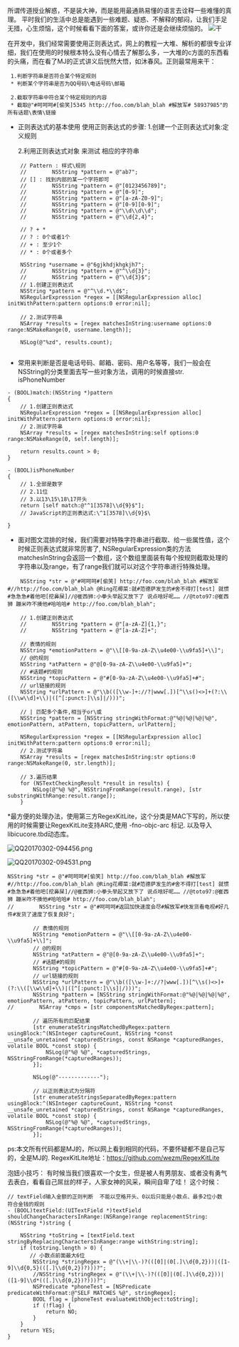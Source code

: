 所谓传道授业解惑，不是装大神，而是能用最通熟易懂的语言去诠释一些难懂的真理。
平时我们的生活中总是能遇到一些难题、疑惑、不解释的郁闷，让我们手足无措，心生烦恼，这个时候看看下面的答案，或许你还是会继续烦恼的。
![干](http://upload-images.jianshu.io/upload_images/2051176-d5badb70a5ec9abf.jpg?imageMogr2/auto-orient/strip%7CimageView2/2/w/1240)

在开发中，我们经常需要使用正则表达式，网上的教程一大堆、解析的都很专业详细，我们在使用的时候根本特么没有心情去了解那么多，一大堆的c方面的东西看的头痛，而在看了MJ的正式讲义后恍然大悟，如沐春风。正则最常用来干：

     1.判断字符串是否符合某个特定规则
     * 判断某个字符串是否为QQ号码\电话号码\邮箱
     
     2.截取字符串中符合某个特定规则的内容
     * 截取@"#呵呵呵#[偷笑]5345 http://foo.com/blah_blah #解放军# 58937985"的所有话题\表情\链接


 *  正则表达式的基本使用
     使用正则表达式的步骤:
     1.创建一个正则表达式对象:定义规则
     
     2.利用正则表达式对象 来测试 相应的字符串

```
    // Pattern : 样式\规则
    //        NSString *pattern = @"ab7";
    // [] : 找到内部的某一个字符即可
    //        NSString *pattern = @"[0123456789]";
    //        NSString *pattern = @"[0-9]";
    //        NSString *pattern = @"[a-zA-Z0-9]";
    //        NSString *pattern = @"[0-9][0-9]";
    //        NSString *pattern = @"\\d\\d\\d";
    //        NSString *pattern = @"\\d{2,4}";
    
    // ? + *
    // ? : 0个或者1个
    // + : 至少1个
    // * : 0个或者多个

    NSString *username = @"6gjkhdjkhgkjh7";
    //        NSString *pattern = @"^\\d{3}";
    //        NSString *pattern = @"\\d{3}$";
    // 1.创建正则表达式
    NSString *pattern = @"^\\d.*\\d$";
    NSRegularExpression *regex = [[NSRegularExpression alloc] initWithPattern:pattern options:0 error:nil];
    
    // 2.测试字符串
    NSArray *results = [regex matchesInString:username options:0 range:NSMakeRange(0, username.length)];
    
    NSLog(@"%zd", results.count);
    
```

* 常用来判断是否是电话号码、邮箱、密码、用户名等等，我们一般会在NSString的分类里面去写一些对象方法，调用的时候直接str. isPhoneNumber

```
- (BOOL)match:(NSString *)pattern
{
    // 1.创建正则表达式
    NSRegularExpression *regex = [[NSRegularExpression alloc] initWithPattern:pattern options:0 error:nil];
    // 2.测试字符串
    NSArray *results = [regex matchesInString:self options:0 range:NSMakeRange(0, self.length)];
    
    return results.count > 0;
}

- (BOOL)isPhoneNumber
{
    // 1.全部是数字
    // 2.11位
    // 3.以13\15\18\17开头
    return [self match:@"^1[3578]\\d{9}$"];
    // JavaScript的正则表达式:\^1[3578]\\d{9}$\
    
}
```

* 面对图文混排的时候，我们需要对特殊字符串进行截取、给一些属性值，这个时候正则表达式就非常厉害了, NSRegularExpression类的方法matchesInString会返回一个数组，这个数组里面装有每个按规则截取处理的字符串以及range，有了range我们就可以对这个字符串进行特殊处理。

```
    NSString *str = @"#呵呵呵#[偷笑] http://foo.com/blah_blah #解放军#//http://foo.com/blah_blah @Ring花椰菜:就#范德萨发生的#舍不得打[test] 就惯#急急急#着他吧[挖鼻屎]//@崔西狮:小拳头举起又放下了 说点啥好呢…… //@toto97:@崔西狮 蹦米咋不揍他#哈哈哈# http://foo.com/blah_blah";
  
    // 1.创建正则表达式
    //        NSString *pattern = @"[a-zA-Z]{1,}";
    //        NSString *pattern = @"[a-zA-Z]+";
   
    // 表情的规则
    NSString *emotionPattern = @"\\[[0-9a-zA-Z\\u4e00-\\u9fa5]+\\]";
    // @的规则
    NSString *atPattern = @"@[0-9a-zA-Z\\u4e00-\\u9fa5]+";
    // #话题#的规则
    NSString *topicPattern = @"#[0-9a-zA-Z\\u4e00-\\u9fa5]+#";
    // url链接的规则
    NSString *urlPattern = @"\\b(([\\w-]+://?|www[.])[^\\s()<>]+(?:\\([\\w\\d]+\\)|([^[:punct:]\\s]|/)))";
    
    // | 匹配多个条件,相当于or\或
    NSString *pattern = [NSString stringWithFormat:@"%@|%@|%@|%@", emotionPattern, atPattern, topicPattern, urlPattern];
    
    NSRegularExpression *regex = [[NSRegularExpression alloc] initWithPattern:pattern options:0 error:nil];
    // 2.测试字符串
    NSArray *results = [regex matchesInString:str options:0 range:NSMakeRange(0, str.length)];
    
    // 3.遍历结果
    for (NSTextCheckingResult *result in results) {
        NSLog(@"%@ %@", NSStringFromRange(result.range), [str substringWithRange:result.range]);
    }

```

*最方便的处理办法，使用第三方RegexKitLite，这个分类是MAC下写的，所以使用的时候需要让RegexKitLite支持ARC,使用 -fno-objc-arc 标记. 以及导入libicucore.tbd动态库。

![QQ20170302-094456.png](http://upload-images.jianshu.io/upload_images/2051176-453cfd86d0719adf.png?imageMogr2/auto-orient/strip%7CimageView2/2/w/1240)


![QQ20170302-094531.png](http://upload-images.jianshu.io/upload_images/2051176-1d9e99ad3a874791.png?imageMogr2/auto-orient/strip%7CimageView2/2/w/1240)

```
NSString *str = @"#呵呵呵#[偷笑] http://foo.com/blah_blah #解放军#//http://foo.com/blah_blah @Ring花椰菜:就#范德萨发生的#舍不得打[test] 就惯#急急急#着他吧[挖鼻屎]//@崔西狮:小拳头举起又放下了 说点啥好呢…… //@toto97:@崔西狮 蹦米咋不揍他#哈哈哈# http://foo.com/blah_blah";
//        NSString *str = @"#呵呵呵#返回加快速度会尽#解放军#快发货看电视#好几件#发货了速度了恢复良好";
        
        // 表情的规则
        NSString *emotionPattern = @"\\[[0-9a-zA-Z\\u4e00-\\u9fa5]+\\]";
        // @的规则
        NSString *atPattern = @"@[0-9a-zA-Z\\u4e00-\\u9fa5]+";
        // #话题#的规则
        NSString *topicPattern = @"#[0-9a-zA-Z\\u4e00-\\u9fa5]+#";
        // url链接的规则
        NSString *urlPattern = @"\\b(([\\w-]+://?|www[.])[^\\s()<>]+(?:\\([\\w\\d]+\\)|([^[:punct:]\\s]|/)))";
        NSString *pattern = [NSString stringWithFormat:@"%@|%@|%@|%@", emotionPattern, atPattern, topicPattern, urlPattern];
//        NSArray *cmps = [str componentsMatchedByRegex:pattern];
        
        // 遍历所有的匹配结果
        [str enumerateStringsMatchedByRegex:pattern usingBlock:^(NSInteger captureCount, NSString *const __unsafe_unretained *capturedStrings, const NSRange *capturedRanges, volatile BOOL *const stop) {
            NSLog(@"%@ %@", *capturedStrings, NSStringFromRange(*capturedRanges));
        }];
        
        NSLog(@"-------------");
        
        // 以正则表达式为分隔符
        [str enumerateStringsSeparatedByRegex:pattern usingBlock:^(NSInteger captureCount, NSString *const __unsafe_unretained *capturedStrings, const NSRange *capturedRanges, volatile BOOL *const stop) {
            NSLog(@"%@ %@", *capturedStrings, NSStringFromRange(*capturedRanges));
        }];
```


ps:本文所有代码都是MJ的，所以网上看到相同的代码，不要怀疑都不是自己写的，全是MJ的.
RegexKitLite地址：https://github.com/wezm/RegexKitLite


泡妞小技巧：
有时候当我们很喜欢一个女生，但是被人有男朋友、或者没有勇气去表白，看看自己屌丝的样子，人家女神的风采，瞬间自卑了哇！ 这个时候：


```
// textField输入金额的正则判断  不能以空格开头、0以后只能是小数点、最多2位小数  符合金钱的规则
- (BOOL)textField:(UITextField *)textField shouldChangeCharactersInRange:(NSRange)range replacementString:(NSString *)string {

    NSString *toString = [textField.text stringByReplacingCharactersInRange:range withString:string];
    if (toString.length > 0) {
       // 小数点前面最大6位
        NSString *stringRegex = @"(\\+|\\-)?(([0]|(0[.]\\d{0,2}))|([1-9]\\d{0,5}(([.]\\d{0,2})?)))?";
        //NSString *stringRegex = @"(\\+|\\-)?(([0]|(0[.]\\d{0,2}))|([1-9]\\d*(([.]\\d{0,2})?)))?";
        NSPredicate *phoneTest = [NSPredicate predicateWithFormat:@"SELF MATCHES %@", stringRegex];
        BOOL flag = [phoneTest evaluateWithObject:toString];
        if (!flag) {
            return NO;
        }
    }
    return YES;
}

```
